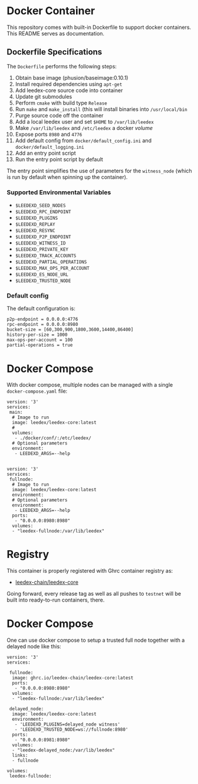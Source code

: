 # Docker Container

This repository comes with built-in Dockerfile to support docker
containers. This README serves as documentation.

## Dockerfile Specifications

The `Dockerfile` performs the following steps:

1. Obtain base image (phusion/baseimage:0.10.1)
2. Install required dependencies using `apt-get`
3. Add leedex-core source code into container
4. Update git submodules
5. Perform `cmake` with build type `Release`
6. Run `make` and `make_install` (this will install binaries into `/usr/local/bin`
7. Purge source code off the container
8. Add a local leedex user and set `$HOME` to `/var/lib/leedex`
9. Make `/var/lib/leedex` and `/etc/leedex` a docker *volume*
10. Expose ports `8980` and `4776`
11. Add default config from `docker/default_config.ini` and
    `docker/default_logging.ini`
12. Add an entry point script
13. Run the entry point script by default

The entry point simplifies the use of parameters for the `witness_node`
(which is run by default when spinning up the container).

### Supported Environmental Variables

* `$LEEDEXD_SEED_NODES`
* `$LEEDEXD_RPC_ENDPOINT`
* `$LEEDEXD_PLUGINS`
* `$LEEDEXD_REPLAY`
* `$LEEDEXD_RESYNC`
* `$LEEDEXD_P2P_ENDPOINT`
* `$LEEDEXD_WITNESS_ID`
* `$LEEDEXD_PRIVATE_KEY`
* `$LEEDEXD_TRACK_ACCOUNTS`
* `$LEEDEXD_PARTIAL_OPERATIONS`
* `$LEEDEXD_MAX_OPS_PER_ACCOUNT`
* `$LEEDEXD_ES_NODE_URL`
* `$LEEDEXD_TRUSTED_NODE`

### Default config

The default configuration is:

    p2p-endpoint = 0.0.0.0:4776
    rpc-endpoint = 0.0.0.0:8980
    bucket-size = [60,300,900,1800,3600,14400,86400]
    history-per-size = 1000
    max-ops-per-account = 100
    partial-operations = true

# Docker Compose

With docker compose, multiple nodes can be managed with a single
`docker-compose.yaml` file:

    version: '3'
    services:
     main:
      # Image to run
      image: leedex/leedex-core:latest
      #
      volumes:
       - ./docker/conf/:/etc/leedex/
      # Optional parameters
      environment:
       - LEEDEXD_ARGS=--help


    version: '3'
    services:
     fullnode:
      # Image to run
      image: leedex/leedex-core:latest
      environment:
      # Optional parameters
      environment:
       - LEEDEXD_ARGS=--help
      ports:
       - "0.0.0.0:8980:8980"
      volumes:
      - "leedex-fullnode:/var/lib/leedex"


# Registry

This container is properly registered with Ghrc container registry as:

* [leedex-chain/leedex-core](ghcr.io/leedex-chain/leedex-core)

Going forward, every release tag as well as all pushes to `testnet` 
will be built into ready-to-run containers, there.

# Docker Compose

One can use docker compose to setup a trusted full node together with a
delayed node like this:

```
version: '3'
services:

 fullnode:
  image: ghrc.io/leedex-chain/leedex-core:latest
  ports:
   - "0.0.0.0:8980:8980"
  volumes:
  - "leedex-fullnode:/var/lib/leedex"

 delayed_node:
  image: leedex/leedex-core:latest
  environment:
   - 'LEEDEXD_PLUGINS=delayed_node witness'
   - 'LEEDEXD_TRUSTED_NODE=ws://fullnode:8980'
  ports:
   - "0.0.0.0:8981:8980"
  volumes:
  - "leedex-delayed_node:/var/lib/leedex"
  links:
  - fullnode

volumes:
 leedex-fullnode:
```

